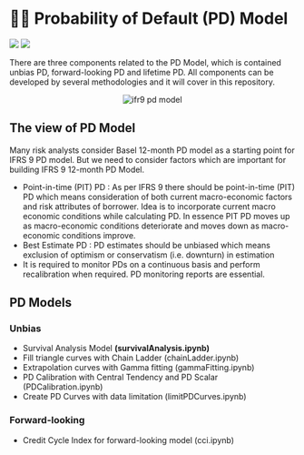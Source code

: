 # ✍🏻 Probability of Default (PD) Model 

![](https://img.shields.io/badge/Editor-Google%20Colab-brightgreen)
![](https://img.shields.io/badge/Code-Python-blue)

There are three components related to the PD Model, which is contained unbias PD, forward-looking PD and lifetime PD. All components can be developed by several methodologies and it will cover in this repository.

<p align="center">
  <img src="https://www.debt.org/wp-content/uploads/2012/07/Default-on-Loans.jpg" alt="ifr9 pd model"/>
</p>

## The view of PD Model

Many risk analysts consider Basel 12-month PD model as a starting point for IFRS 9 PD model. But we need to consider factors which are important for building IFRS 9 12-month PD Model.

* Point-in-time (PIT) PD : As per IFRS 9 there should be point-in-time (PIT) PD which means consideration of both current macro-economic factors and risk attributes of borrower. Idea is to incorporate current macro economic conditions while calculating PD. In essence PIT PD moves up as macro-economic conditions deteriorate and moves down as macro-economic conditions improve.
* Best Estimate PD : PD estimates should be unbiased which means exclusion of optimism or conservatism (i.e. downturn) in estimation
* It is required to monitor PDs on a continuous basis and perform recalibration when required. PD monitoring reports are essential.

## PD Models
### Unbias
* Survival Analysis Model **(survivalAnalysis.ipynb)**
* Fill triangle curves with Chain Ladder (chainLadder.ipynb)
* Extrapolation curves with Gamma fitting (gammaFitting.ipynb)
* PD Calibration with Central Tendency and PD Scalar (PDCalibration.ipynb)
* Create PD Curves with data limitation (limitPDCurves.ipynb)

### Forward-looking
* Credit Cycle Index for forward-looking model (cci.ipynb) 
